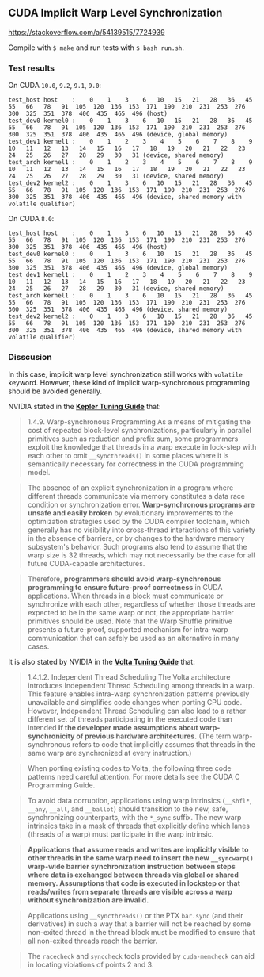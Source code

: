 ## CUDA Implicit Warp Level Synchronization

https://stackoverflow.com/a/54139515/7724939

Compile with `$ make` and run tests with `$ bash run.sh`.

### Test results

On CUDA `10.0`, `9.2`, `9.1`, `9.0`:

```
test_host host    :    0    1    3    6   10   15   21   28   36   45   55   66   78   91  105  120  136  153  171  190  210  231  253  276  300  325  351  378  406  435  465  496 (host)
test_dev0 kernel0 :    0    1    3    6   10   15   21   28   36   45   55   66   78   91  105  120  136  153  171  190  210  231  253  276  300  325  351  378  406  435  465  496 (device, global memory)
test_dev1 kernel1 :    0    1    2    3    4    5    6    7    8    9   10   11   12   13   14   15   16   17   18   19   20   21   22   23   24   25   26   27   28   29   30   31 (device, shared memory)
test_arch kernel1 :    0    1    2    3    4    5    6    7    8    9   10   11   12   13   14   15   16   17   18   19   20   21   22   23   24   25   26   27   28   29   30   31 (device, shared memory)
test_dev2 kernel2 :    0    1    3    6   10   15   21   28   36   45   55   66   78   91  105  120  136  153  171  190  210  231  253  276  300  325  351  378  406  435  465  496 (device, shared memory with volatile qualifier)
```

On CUDA `8.0`:

```
test_host host    :    0    1    3    6   10   15   21   28   36   45   55   66   78   91  105  120  136  153  171  190  210  231  253  276  300  325  351  378  406  435  465  496 (host)
test_dev0 kernel0 :    0    1    3    6   10   15   21   28   36   45   55   66   78   91  105  120  136  153  171  190  210  231  253  276  300  325  351  378  406  435  465  496 (device, global memory)
test_dev1 kernel1 :    0    1    2    3    4    5    6    7    8    9   10   11   12   13   14   15   16   17   18   19   20   21   22   23   24   25   26   27   28   29   30   31 (device, shared memory)
test_arch kernel1 :    0    1    3    6   10   15   21   28   36   45   55   66   78   91  105  120  136  153  171  190  210  231  253  276  300  325  351  378  406  435  465  496 (device, shared memory)
test_dev2 kernel2 :    0    1    3    6   10   15   21   28   36   45   55   66   78   91  105  120  136  153  171  190  210  231  253  276  300  325  351  378  406  435  465  496 (device, shared memory with volatile qualifier)
```

### Disscusion

In this case, implicit warp level synchronization still works with `volatile` keyword. However, these kind of implicit warp-synchronous programming should be avoided generally.

NVIDIA stated in the [**Kepler Tuning Guide**](https://docs.nvidia.com/cuda/kepler-tuning-guide/index.html#warp-synchronous) that:

> 1.4.9. Warp-synchronous Programming
> As a means of mitigating the cost of repeated block-level synchronizations, particularly in parallel primitives such as reduction and prefix sum, some programmers exploit the knowledge that threads in a warp execute in lock-step with each other to omit `__syncthreads()` in some places where it is semantically necessary for correctness in the CUDA programming model.

> The absence of an explicit synchronization in a program where different threads communicate via memory constitutes a data race condition or synchronization error. **Warp-synchronous programs are unsafe and easily broken** by evolutionary improvements to the optimization strategies used by the CUDA compiler toolchain, which generally has no visibility into cross-thread interactions of this variety in the absence of barriers, or by changes to the hardware memory subsystem's behavior. Such programs also tend to assume that the warp size is 32 threads, which may not necessarily be the case for all future CUDA-capable architectures.

> Therefore, **programmers should avoid warp-synchronous programming to ensure future-proof correctness** in CUDA applications. When threads in a block must communicate or synchronize with each other, regardless of whether those threads are expected to be in the same warp or not, the appropriate barrier primitives should be used. Note that the Warp Shuffle primitive presents a future-proof, supported mechanism for intra-warp communication that can safely be used as an alternative in many cases.

It is also stated by NVIDIA in the [**Volta Tuning Guide**](https://docs.nvidia.com/cuda/volta-tuning-guide/index.html#sm-independent-thread-scheduling) that:

> 1.4.1.2. Independent Thread Scheduling
> The Volta architecture introduces Independent Thread Scheduling among threads in a warp. This feature enables intra-warp synchronization patterns previously unavailable and simplifies code changes when porting CPU code. However, Independent Thread Scheduling can also lead to a rather different set of threads participating in the executed code than intended **if the developer made assumptions about warp-synchronicity of previous hardware architectures.** (The term warp-synchronous refers to code that implicitly assumes that threads in the same warp are synchronized at every instruction.)

> When porting existing codes to Volta, the following three code patterns need careful attention. For more details see the CUDA C Programming Guide.

> To avoid data corruption, applications using warp intrinsics (`__shfl*`, `__any`, `__all`, and `__ballot`) should transition to the new, safe, synchronizing counterparts, with the `*_sync` suffix. The new warp intrinsics take in a mask of threads that explicitly define which lanes (threads of a warp) must participate in the warp intrinsic.

> **Applications that assume reads and writes are implicitly visible to other threads in the same warp need to insert the new `__syncwarp()` warp-wide barrier synchronization instruction between steps where data is exchanged between threads via global or shared memory. Assumptions that code is executed in lockstep or that reads/writes from separate threads are visible across a warp without synchronization are invalid.**

> Applications using `__syncthreads()` or the PTX `bar.sync` (and their derivatives) in such a way that a barrier will not be reached by some non-exited thread in the thread block must be modified to ensure that all non-exited threads reach the barrier.

> The `racecheck` and `synccheck` tools provided by `cuda-memcheck` can aid in locating violations of points 2 and 3.
